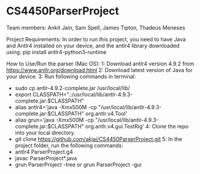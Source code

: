 # CS4450ParserProject

Team members: Ankit Jain, Sam Spell, James Tipton, Thadeus Meneses

Project Requirements: 
In order to run this project, you need to have Java and Antlr4 installed on your device, and the antlr4 library downloaded using:
pip install antlr4-python3-runtime

How to Use/Run the parser (Mac OS):
1: Download antlr4 version 4.9.2 from https://www.antlr.org/download.html
2: Download latest version of Java for your device.
3: Run following commands in terminal:
  - sudo cp antlr-4.9.2-complete.jar /usr/local/lib/
  - export CLASSPATH=".:/usr/local/lib/antlr-4.9.3-complete.jar:$CLASSPATH"
  - alias antlr4='java -Xmx500M -cp "/usr/local/lib/antlr-4.9.3-complete.jar:$CLASSPATH" org.antlr.v4.Tool'
  - alias grun='java -Xmx500M -cp "/usr/local/lib/antlr-4.9.3-complete.jar:$CLASSPATH" org.antlr.v4.gui.TestRig'
4: Clone the repo into your local directory.
  - git clone https://github.com/akjai/CS4450ParserProject.git
5: In the project folder, run the following commands:
  - antlr4 ParserProject.g4
  - javac ParserProject*.java
  - grun ParserProject <RULE> -tree or grun ParserProject <RULE> -gui
  
